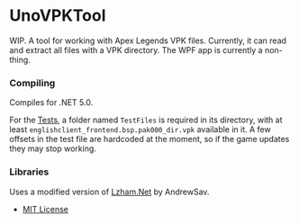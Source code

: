 # UnoVPKTool

WIP. A tool for working with Apex Legends VPK files. Currently, it can read and extract all files with a VPK directory.
The WPF app is currently a non-thing.

### Compiling

Compiles for .NET 5.0.

For the [Tests](UnoVPKTool.Tests), a folder named `TestFiles` is required in its directory, with at least `englishclient_frontend.bsp.pak000_dir.vpk` available in it. A few offsets in the test file are hardcoded at the moment, so if the game updates they may stop working.

### Libraries
Uses a modified version of [Lzham.Net](https://github.com/AndrewSav/Lzham.Net) by AndrewSav.
- [MIT License](LzhamWrapper/LICENSE.txt)

